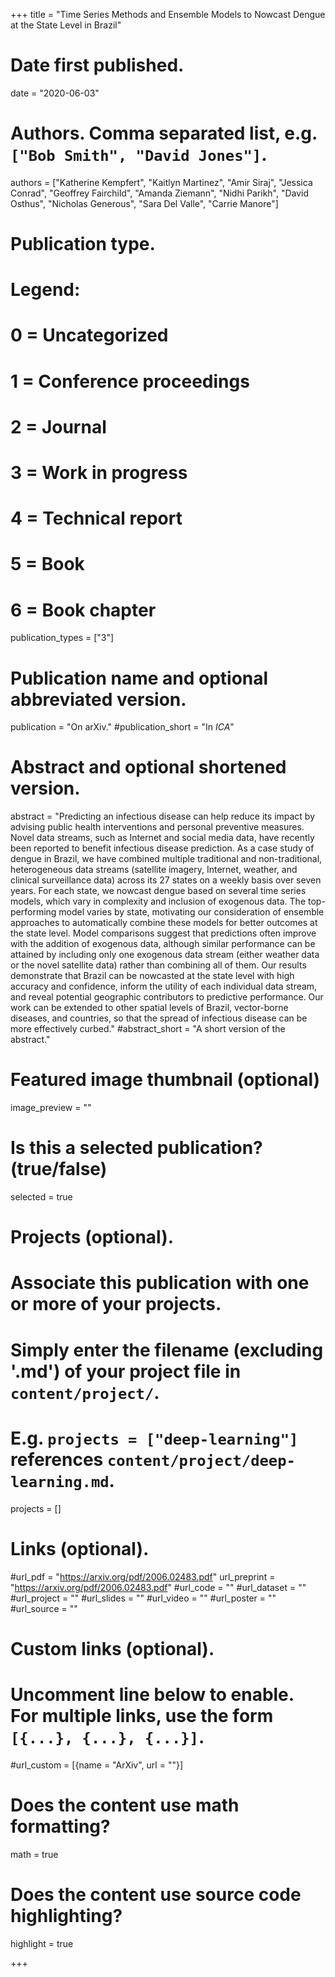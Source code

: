 +++
title = "Time Series Methods and Ensemble Models to Nowcast Dengue at the State Level in Brazil"

# Date first published.
date = "2020-06-03"

# Authors. Comma separated list, e.g. `["Bob Smith", "David Jones"]`.

authors = ["Katherine Kempfert", "Kaitlyn Martinez", "Amir Siraj", "Jessica Conrad", "Geoffrey Fairchild", "Amanda Ziemann", "Nidhi Parikh", "David Osthus", "Nicholas Generous", "Sara Del Valle", "Carrie Manore"]


# Publication type.
# Legend:
# 0 = Uncategorized
# 1 = Conference proceedings
# 2 = Journal
# 3 = Work in progress
# 4 = Technical report
# 5 = Book
# 6 = Book chapter
publication_types = ["3"]

# Publication name and optional abbreviated version.
publication = "On arXiv."
#publication_short = "In *ICA*"

# Abstract and optional shortened version.
abstract = "Predicting an infectious disease can help reduce its impact by advising public health interventions and personal preventive measures. Novel data streams, such as Internet and social media data, have recently been reported to benefit infectious disease prediction. As a case study of dengue in Brazil, we have combined multiple traditional and non-traditional, heterogeneous data streams (satellite imagery, Internet, weather, and clinical surveillance data) across its 27 states on a weekly basis over seven years. For each state, we nowcast dengue based on several time series models, which vary in complexity and inclusion of exogenous data. The top-performing model varies by state, motivating our consideration of ensemble approaches to automatically combine these models for better outcomes at the state level. Model comparisons suggest that predictions often improve with the addition of exogenous data, although similar performance can be attained by including only one exogenous data stream (either weather data or the novel satellite data) rather than combining all of them. Our results demonstrate that Brazil can be nowcasted at the state level with high accuracy and confidence, inform the utility of each individual data stream, and reveal potential geographic contributors to predictive performance. Our work can be extended to other spatial levels of Brazil, vector-borne diseases, and countries, so that the spread of infectious disease can be more effectively curbed."
#abstract_short = "A short version of the abstract."

# Featured image thumbnail (optional)
image_preview = ""

# Is this a selected publication? (true/false)
selected = true

# Projects (optional).
#   Associate this publication with one or more of your projects.
#   Simply enter the filename (excluding '.md') of your project file in `content/project/`.
#   E.g. `projects = ["deep-learning"]` references `content/project/deep-learning.md`.
projects = []

# Links (optional).
#url_pdf = "https://arxiv.org/pdf/2006.02483.pdf"
url_preprint = "https://arxiv.org/pdf/2006.02483.pdf"
#url_code = ""
#url_dataset = ""
#url_project = ""
#url_slides = ""
#url_video = ""
#url_poster = ""
#url_source = ""

# Custom links (optional).
#   Uncomment line below to enable. For multiple links, use the form `[{...}, {...}, {...}]`.
#url_custom = [{name = "ArXiv", url = ""}]

# Does the content use math formatting?
math = true

# Does the content use source code highlighting?
highlight = true


+++